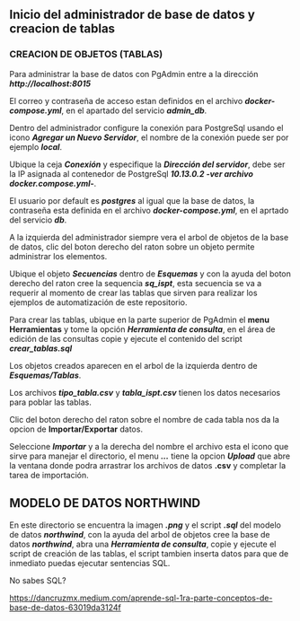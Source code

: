 ## Inicio del administrador de base de datos y creacion de tablas

### CREACION DE OBJETOS (TABLAS)

Para administrar la base de datos con PgAdmin entre a la dirección ***http://localhost:8015*** 

El correo y contraseña de acceso estan definidos en el archivo ***docker-compose.yml***, en el apartado del servicio ***admin_db***.

Dentro del administrador configure la conexión para PostgreSql usando el icono ***Agregar un Nuevo Servidor***, el nombre de la conexión puede ser por ejemplo ***local***. 

Ubique la ceja ***Conexión*** y especifique la ***Dirección del servidor***, debe ser la IP asignada al contenedor de PostgreSql ***10.13.0.2 -ver archivo docker.compose.yml-***.

El usuario por default es ***postgres*** al igual que la base de datos, la contraseña esta definida en el archivo ***docker-compose.yml***, en el aprtado del servicio ***db***.

A la izquierda del administrador siempre vera el arbol de objetos de la base de datos, clic del boton derecho del raton sobre un objeto permite administrar los elementos.

Ubique el objeto ***Secuencias*** dentro de ***Esquemas*** y con la ayuda del boton derecho del raton cree la sequencia ***sq_ispt***, esta secuencia se va a requerir al momento de crear las tablas que sirven para realizar los ejemplos de automatización de este repositorio.

Para crear las tablas, ubique en la parte superior de PgAdmin el **menu Herramientas** y tome la opción ***Herramienta de consulta***, en el área de edición de las consultas copie y ejecute el contenido del script ***crear_tablas.sql***

Los objetos creados aparecen en el arbol de la izquierda dentro de ***Esquemas/Tablas***.

Los archivos ***tipo_tabla.csv*** y ***tabla_ispt.csv*** tienen los datos necesarios para poblar las tablas. 

Clic del boton derecho del raton sobre el nombre de cada tabla nos da la opcion de **Importar/Exportar** datos. 

Seleccione ***Importar*** y a la derecha del nombre el archivo esta el icono que sirve para manejar el directorio, el menu ***...*** tiene la opcion ***Upload*** que abre la ventana donde podra arrastrar los archivos de datos **.csv** y completar la tarea de importación.

## MODELO DE DATOS NORTHWIND

En este directorio se encuentra la imagen ***.png*** y el script ***.sql*** del modelo de datos ***northwind***, con la ayuda del arbol de objetos cree la base de datos ***northwind***, abra una ***Herramienta de consulta***, copie y ejecute el script de creación de las tablas, el script tambien inserta datos para que de inmediato puedas ejecutar sentencias SQL.

No sabes SQL? 

https://dancruzmx.medium.com/aprende-sql-1ra-parte-conceptos-de-base-de-datos-63019da3124f






